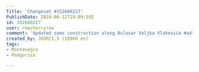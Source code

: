```yaml
---
Title: 'Changeset #152600227'
PublishDate: 2024-06-12T18:09:19Z
id: 152600227
user: rowcherryrow
comment: 'Updated some construction along Bulevar Veljka Vlahovića #adt'
created_by: JOSM/1.5 (18969 en)
tags:
- Montenegro
- Podgorica

---
```

